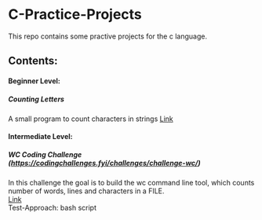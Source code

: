 # C-Practice-Projects

This repo contains some practive projects for the c language. 

## Contents: 

#### Beginner Level:
##### Counting Letters
A small program to count characters in strings
[Link](/Beginner-Level/Counting-Letters/)

#### Intermediate Level:
##### WC Coding Challenge (https://codingchallenges.fyi/challenges/challenge-wc/)
In this challenge the goal is to build the wc command line tool, which counts number of words, lines and characters in a FILE.  
[Link](/Intermediate-Level/WC-Challenge/)  
Test-Approach: bash script
